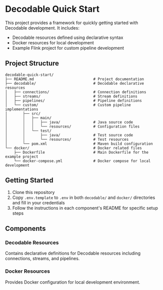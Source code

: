 # Decodable Quick Start

This project provides a framework for quickly getting started with Decodable development. It includes:

- Decodable resources defined using declarative syntax
- Docker resources for local development
- Example Flink project for custom pipeline development

## Project Structure

```
decodable-quick-start/
├── README.md                           # Project documentation
├── decodable/                          # Decodable declarative resources
│   ├── connections/                    # Connection definitions
│   ├── streams/                        # Stream definitions
│   ├── pipelines/                      # Pipeline definitions
│   └── custom/                         # Custom pipeline implementations
│       ├── src/
│       │   ├── main/
│       │   │   ├── java/               # Java source code
│       │   │   └── resources/          # Configuration files
│       │   └── test/
│       │       ├── java/               # Test source code
│       │       └── resources/          # Test resources
│       └── pom.xml                     # Maven build configuration
└── docker/                             # Docker related files
    ├── Dockerfile                      # Main Dockerfile for the example project
    └── docker-compose.yml              # Docker compose for local development
```

## Getting Started

1. Clone this repository
2. Copy `.env.template` to `.env` in both `decodable/` and `docker/` directories and fill in your credentials
3. Follow the instructions in each component's README for specific setup steps

## Components

### Decodable Resources
Contains declarative definitions for Decodable resources including connections, streams, and pipelines.

### Docker Resources
Provides Docker configuration for local development environment.
